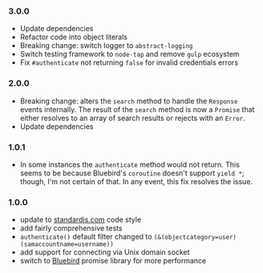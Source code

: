 ### 3.0.0
+ Update dependencies
+ Refactor code into object literals
+ Breaking change: switch logger to `abstract-logging`
+ Switch testing framework to `node-tap` and remove `gulp` ecosystem
+ Fix `#authenticate` not returning `false` for invalid credentials errors

### 2.0.0
+ Breaking change: alters the `search` method to handle the `Response` events
  internally. The result of the `search` method is now a `Promise` that either
  resolves to an array of search results or rejects with an `Error`.
+ Update dependencies

### 1.0.1
+ In some instances the `authenticate` method would not return. This seems to
  be because Bluebird's `coroutine` doesn't support `yield *`; though, I'm not
  certain of that. In any event, this fix resolves the issue.

### 1.0.0
+ update to [standardjs.com](http://standardjs.com) code style
+ add fairly comprehensive tests
+ `authenticate()` default filter changed to `(&(objectcategory=user)(samaccountname=username))`
+ add support for connecting via Unix domain socket
+ switch to [Bluebird](http://bluebirdjs.com) promise library for more performance
